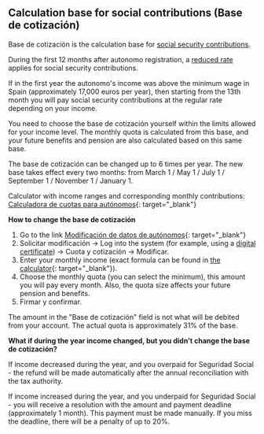 ## Calculation base for social contributions (Base de cotización)

Base de cotización is the calculation base for [social security contributions](#social-contributions-seguridad-social).

During the first 12 months after autonomo registration, a [reduced rate](#risk-of-losing-the-seguridad-social-discount) applies for
social security contributions.

If in the first year the autonomo's income was above the minimum wage in Spain (approximately 17,000 euros per year), then
starting from the 13th month you will pay social security contributions at the regular rate depending on your income.

You need to choose the base de cotización yourself within the limits allowed for your income level. The monthly
quota is calculated from this base, and your future benefits and pension are also calculated based on this same base.

The base de cotización can be changed up to 6 times per year. The new base takes effect every two months: from March 1 / May 1 / July 1 /
September 1 / November 1 / January 1.

Calculator with income ranges and corresponding monthly
contributions: [Calculadora de cuotas para autónomos](https://portal.seg-social.gob.es/wps/portal/importass/importass/tramites/simuladorRETAPublico){:
target="_blank"}

**How to change the base de cotización**

1. Go to the
   link [Modificación de datos de autónomos](https://portal.seg-social.gob.es/wps/portal/importass/importass/Categorias/Altas,+bajas+y+modificaciones/Bajas+y+modificaciones/ModDatosAutonomos){:
   target="_blank"}
2. Solicitar modificación -> Log into the system (for example, using
   a [digital certificate](#obtaining-a-digital-certificate)) -> Cuota y cotización -> Modificar.
3. Enter your monthly income (exact formula can be found
   in [the calculator](https://portal.seg-social.gob.es/wps/portal/importass/importass/tramites/simuladorRETAPublico){:
   target="_blank"}).
4. Choose the monthly quota (you can select the minimum), this amount you will pay every month. Also,
   the quota size affects your future pension and benefits.
5. Firmar y confirmar.

The amount in the "Base de cotización" field is not what will be debited from your account. The actual quota is approximately
31% of the base.

**What if during the year income changed, but you didn't change the base de cotización?**

If income decreased during the year, and you overpaid for Seguridad Social - the refund will be made automatically after the annual
reconciliation with the tax authority.

If income increased during the year, and you underpaid for Seguridad Social - you will receive a resolution with the amount and payment deadline
(approximately 1 month). This payment must be made manually. If you miss the deadline, there will be a penalty of up to 20%.
